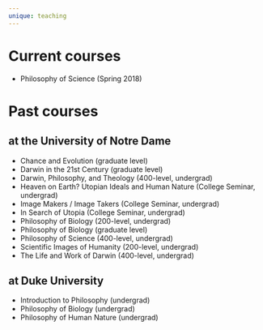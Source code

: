 ```yaml
---
unique: teaching
---
```



# Current courses

*   Philosophy of Science (Spring 2018)


# Past courses

## at the University of Notre Dame

*   Chance and Evolution (graduate level)
*   Darwin in the 21st Century (graduate level)
*   Darwin, Philosophy, and Theology (400-level, undergrad)
*   Heaven on Earth?  Utopian Ideals and Human Nature (College Seminar, undergrad)
*   Image Makers / Image Takers (College Seminar, undergrad)
*   In Search of Utopia (College Seminar, undergrad)
*   Philosophy of Biology (200-level, undergrad)
*   Philosophy of Biology (graduate level)
*   Philosophy of Science (400-level, undergrad)
*   Scientific Images of Humanity (200-level, undergrad)
*   The Life and Work of Darwin (400-level, undergrad)

## at Duke University

*   Introduction to Philosophy (undergrad)
*   Philosophy of Biology (undergrad)
*   Philosophy of Human Nature (undergrad)
